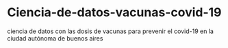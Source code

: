 # Ciencia-de-datos-vacunas-covid-19
ciencia de datos con las dosis de vacunas para prevenir el covid-19 en la ciudad autónoma de buenos aires
